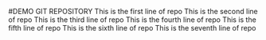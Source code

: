 #DEMO GIT REPOSITORY
This is the first line of repo
This is the second line of repo
This is the third line of repo
This is the fourth line of repo
This is the fifth line of repo
This is the sixth line of repo
This is the seventh line of repo

